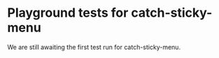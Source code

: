 # Playground tests for catch-sticky-menu
We are still awaiting the first test run for catch-sticky-menu.
